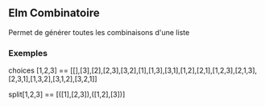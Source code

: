 ## Elm Combinatoire

Permet de générer toutes les combinaisons d'une liste 

### Exemples 
choices [1,2,3] ==
    [[],[3],[2],[2,3],[3,2],[1],[1,3],[3,1],[1,2],[2,1],[1,2,3],[2,1,3],[2,3,1],[1,3,2],[3,1,2],[3,2,1]]

split[1,2,3] ==
    [([1],[2,3]),([1,2],[3])]
